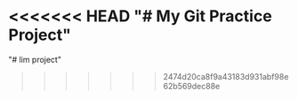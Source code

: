 <<<<<<< HEAD
"# My Git Practice Project" 
=======
"# lim project" 
>>>>>>> 2474d20ca8f9a43183d931abf98e62b569dec88e
